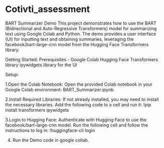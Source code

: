 # Cotivti_assessment

BART Summarizer Demo
This project demonstrates how to use the BART (Bidirectional and Auto-Regressive Transformers) model for summarizing text using Google Colab and Python. The demo provides a user interface (UI) for inputting text and obtaining summaries, leveraging the facebook/bart-large-cnn model from the Hugging Face Transformers library.

Getting Started:
Prerequisites -
Google Colab
Hugging Face Transformers library
ipywidgets library for the UI

Setup:

1.Open the Colab Notebook:
Open the provided Colab notebook in your Google Colab environment: BART_Summarizer.ipynb

2.Install Required Libraries:
If not already installed, you may need to install the necessary libraries. Add the following code to a cell and run it: !pip install transformers ipywidgets

3.Login to Hugging Face:
Authenticate with Hugging Face to use the facebook/bart-large-cnn model. Run the following cell and follow the instructions to log in:
!huggingface-cli login

4. Run the Demo code in google collab.
